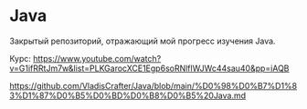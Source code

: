 # Java
Закрытый репозиторий, отражающий мой прогресс изучения Java.

Курс: https://www.youtube.com/watch?v=G1ifRRtJm7w&list=PLKGarocXCE1Egp6soRNlflWJWc44sau40&pp=iAQB

https://github.com/VladisCrafter/Java/blob/main/%D0%98%D0%B7%D1%83%D1%87%D0%B5%D0%BD%D0%B8%D0%B5%20Java.md

